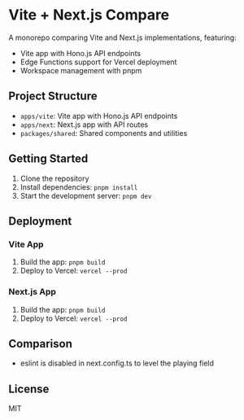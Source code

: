 # Vite + Next.js Compare

A monorepo comparing Vite and Next.js implementations, featuring:
- Vite app with Hono.js API endpoints
- Edge Functions support for Vercel deployment
- Workspace management with pnpm

## Project Structure

- `apps/vite`: Vite app with Hono.js API endpoints
- `apps/next`: Next.js app with API routes
- `packages/shared`: Shared components and utilities

## Getting Started

1. Clone the repository
2. Install dependencies: `pnpm install`
3. Start the development server: `pnpm dev`

## Deployment

### Vite App

1. Build the app: `pnpm build`
2. Deploy to Vercel: `vercel --prod`

### Next.js App

1. Build the app: `pnpm build`
2. Deploy to Vercel: `vercel --prod`

## Comparison

- eslint is disabled in next.config.ts to level the playing field

## License

MIT
